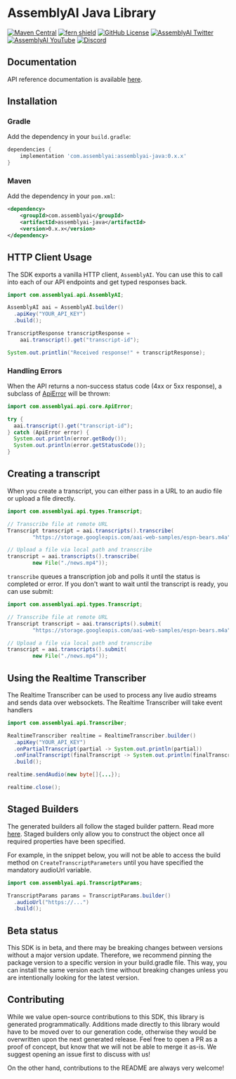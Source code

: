 # AssemblyAI Java Library

[![Maven Central](https://img.shields.io/maven-central/v/com.assemblyai/assemblyai-java)](https://central.sonatype.com/artifact/com.assemblyai/assemblyai-java)
[![fern shield](https://img.shields.io/badge/%F0%9F%8C%BF-SDK%20generated%20by%20Fern-brightgreen)](https://buildwithfern.com/?utm_source=assemblyai/assemblyai-java-sdk/readme)
[![GitHub License](https://img.shields.io/github/license/AssemblyAI/assemblyai-java-sdk)](https://github.com/AssemblyAI/assemblyai-java-sdk/blob/main/LICENSE)
[![AssemblyAI Twitter](https://img.shields.io/twitter/follow/AssemblyAI?label=%40AssemblyAI&style=social)](https://twitter.com/AssemblyAI)
[![AssemblyAI YouTube](https://img.shields.io/youtube/channel/subscribers/UCtatfZMf-8EkIwASXM4ts0A)](https://www.youtube.com/@AssemblyAI)
[![Discord](https://img.shields.io/discord/875120158014853141?logo=discord&label=Discord&link=https%3A%2F%2Fdiscord.com%2Fchannels%2F875120158014853141&style=social)
](https://assemblyai.com/discord)

## Documentation

API reference documentation is available [here](https://www.assemblyai.com/docs/).

## Installation

### Gradle

Add the dependency in your `build.gradle`:

```groovy
dependencies {
    implementation 'com.assemblyai:assemblyai-java:0.x.x'
}
```

### Maven

Add the dependency in your `pom.xml`:

```xml
<dependency>
    <groupId>com.assemblyai</groupId>
    <artifactId>assemblyai-java</artifactId>
    <version>0.x.x</version>
</dependency>
```

## HTTP Client Usage

The SDK exports a vanilla HTTP client, `AssemblyAI`. You can
use this to call into each of our API endpoints and get typed
responses back.

```java
import com.assemblyai.api.AssemblyAI;

AssemblyAI aai = AssemblyAI.builder()
  .apiKey("YOUR_API_KEY")
  .build();

TranscriptResponse transcriptResponse =
    aai.transcript().get("transcript-id");

System.out.printlin("Received response!" + transcriptResponse);
```

### Handling Errors
When the API returns a non-success status code (4xx or 5xx response),
a subclass of [ApiError](src/main/java/com/assemblyai/api/core/ApiError.java)
will be thrown:

```java
import com.assemblyai.api.core.ApiError;

try {
  aai.transcript().get("transcript-id");
} catch (ApiError error) {
  System.out.println(error.getBody());
  System.out.println(error.getStatusCode());
}
```

## Creating a transcript
When you create a transcript, you can either pass in a URL to an audio file 
or upload a file directly.

```java
import com.assemblyai.api.types.Transcript;

// Transcribe file at remote URL
Transcript transcript = aai.transcripts().transcribe(
        "https://storage.googleapis.com/aai-web-samples/espn-bears.m4a");

// Upload a file via local path and transcribe
transcript = aai.transcripts().transcribe(
        new File("./news.mp4"));
```

`transcribe` queues a transcription job and polls it until the status is completed or error.
If you don't want to wait until the transcript is ready, you can use submit:

```java
import com.assemblyai.api.types.Transcript;

// Transcribe file at remote URL
Transcript transcript = aai.transcripts().submit(
        "https://storage.googleapis.com/aai-web-samples/espn-bears.m4a");

// Upload a file via local path and transcribe
transcript = aai.transcripts().submit(
        new File("./news.mp4"));
```

## Using the Realtime Transcriber
The Realtime Transcriber can be used to process any live
audio streams and sends data over websockets. The Realtime Transcriber
will take event handlers

```java
import com.assemblyai.api.Transcriber;

RealtimeTranscriber realtime = RealtimeTranscriber.builder()
  .apiKey("YOUR_API_KEY")
  .onPartialTranscript(partial -> System.out.println(partial))
  .onFinalTranscript(finalTranscript -> System.out.println(finalTranscript))
  .build();

realtime.sendAudio(new byte[]{...});

realtime.close();
```

## Staged Builders
The generated builders all follow the staged builder pattern.
Read more [here](https://immutables.github.io/immutable.html#staged-builder).
Staged builders only allow you to construct the object once all required
properties have been specified.

For example, in the snippet below, you will not be able to access the build
method on `CreateTranscriptParameters` until you have specified the mandatory
audioUrl variable.

```java
import com.assemblyai.api.TranscriptParams;

TranscriptParams params = TranscriptParams.builder()
  .audioUrl("https://...")
  .build();
```

## Beta status
This SDK is in beta, and there may be breaking changes between versions
without a major version update. Therefore, we recommend pinning the package
version to a specific version in your build.gradle file. This way, you can
install the same version each time without breaking changes unless you are
intentionally looking for the latest version.

## Contributing
While we value open-source contributions to this SDK, this library
is generated programmatically. Additions made directly to this library
would have to be moved over to our generation code, otherwise they would
be overwritten upon the next generated release. Feel free to open a PR as a
proof of concept, but know that we will not be able to merge it as-is.
We suggest opening an issue first to discuss with us!

On the other hand, contributions to the README are always very welcome!
